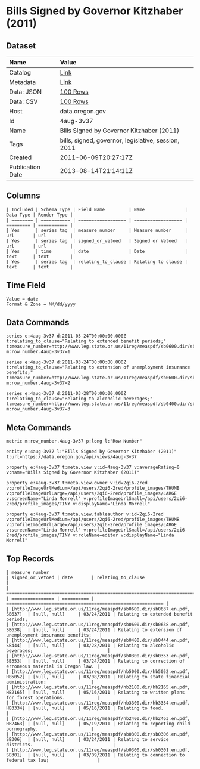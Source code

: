 # Bills Signed by Governor Kitzhaber (2011)

## Dataset

| Name | Value |
| :--- | :---- |
| Catalog | [Link](https://catalog.data.gov/dataset/bills-signed-by-governor-kitzhaber-2011-fd920) |
| Metadata | [Link](https://data.oregon.gov/api/views/4aug-3v37) |
| Data: JSON | [100 Rows](https://data.oregon.gov/api/views/4aug-3v37/rows.json?max_rows=100) |
| Data: CSV | [100 Rows](https://data.oregon.gov/api/views/4aug-3v37/rows.csv?max_rows=100) |
| Host | data.oregon.gov |
| Id | 4aug-3v37 |
| Name | Bills Signed by Governor Kitzhaber (2011) |
| Tags | bills, signed, governor, legislative, session, 2011 |
| Created | 2011-06-09T20:27:17Z |
| Publication Date | 2013-08-14T21:14:11Z |

## Columns

```ls
| Included | Schema Type | Field Name         | Name               | Data Type | Render Type |
| ======== | =========== | ================== | ================== | ========= | =========== |
| Yes      | series tag  | measure_number     | Measure number     | url       | url         |
| Yes      | series tag  | signed_or_vetoed   | Signed or Vetoed   | url       | url         |
| Yes      | time        | date               | Date               | text      | text        |
| Yes      | series tag  | relating_to_clause | Relating to clause | text      | text        |
```

## Time Field

```ls
Value = date
Format & Zone = MM/dd/yyyy
```

## Data Commands

```ls
series e:4aug-3v37 d:2011-03-24T00:00:00.000Z t:relating_to_clause="Relating to extended benefit periods;" t:measure_number=http://www.leg.state.or.us/11reg/measpdf/sb0600.dir/sb0637.en.pdf m:row_number.4aug-3v37=1

series e:4aug-3v37 d:2011-03-24T00:00:00.000Z t:relating_to_clause="Relating to extension of unemployment insurance benefits;" t:measure_number=http://www.leg.state.or.us/11reg/measpdf/sb0600.dir/sb0638.en.pdf m:row_number.4aug-3v37=2

series e:4aug-3v37 d:2011-03-28T00:00:00.000Z t:relating_to_clause="Relating to alcoholic beverages;" t:measure_number=http://www.leg.state.or.us/11reg/measpdf/sb0400.dir/sb0444.en.pdf m:row_number.4aug-3v37=3
```

## Meta Commands

```ls
metric m:row_number.4aug-3v37 p:long l:"Row Number"

entity e:4aug-3v37 l:"Bills Signed by Governor Kitzhaber (2011)" t:url=https://data.oregon.gov/api/views/4aug-3v37

property e:4aug-3v37 t:meta.view v:id=4aug-3v37 v:averageRating=0 v:name="Bills Signed by Governor Kitzhaber (2011)"

property e:4aug-3v37 t:meta.view.owner v:id=2qi6-2red v:profileImageUrlMedium=/api/users/2qi6-2red/profile_images/THUMB v:profileImageUrlLarge=/api/users/2qi6-2red/profile_images/LARGE v:screenName="Linda Morrell" v:profileImageUrlSmall=/api/users/2qi6-2red/profile_images/TINY v:displayName="Linda Morrell"

property e:4aug-3v37 t:meta.view.tableauthor v:id=2qi6-2red v:profileImageUrlMedium=/api/users/2qi6-2red/profile_images/THUMB v:profileImageUrlLarge=/api/users/2qi6-2red/profile_images/LARGE v:screenName="Linda Morrell" v:profileImageUrlSmall=/api/users/2qi6-2red/profile_images/TINY v:roleName=editor v:displayName="Linda Morrell"
```

## Top Records

```ls
| measure_number                                                              | signed_or_vetoed | date       | relating_to_clause                                          | 
| =========================================================================== | ================ | ========== | =========================================================== | 
| [http://www.leg.state.or.us/11reg/measpdf/sb0600.dir/sb0637.en.pdf, SB637]  | [null, null]     | 03/24/2011 | Relating to extended benefit periods;                       | 
| [http://www.leg.state.or.us/11reg/measpdf/sb0600.dir/sb0638.en.pdf, SB638]  | [null, null]     | 03/24/2011 | Relating to extension of unemployment insurance benefits;   | 
| [http://www.leg.state.or.us/11reg/measpdf/sb0400.dir/sb0444.en.pdf, SB444]  | [null, null]     | 03/28/2011 | Relating to alcoholic beverages;                            | 
| [http://www.leg.state.or.us/11reg/measpdf/sb0300.dir/sb0353.en.pdf, SB353]  | [null, null]     | 03/24/2011 | Relating to correction of erroneous material in Oregon law. | 
| [http://www.leg.state.or.us/11reg/measpdf/hb5000.dir/hb5052.en.pdf, HB5052] | [null, null]     | 03/08/2011 | Relating to state financial administration;                 | 
| [http://www.leg.state.or.us/11reg/measpdf/hb2100.dir/hb2165.en.pdf, HB2165] | [null, null]     | 05/16/2011 | Relating to written plans for forest operations.            | 
| [http://www.leg.state.or.us/11reg/measpdf/hb3300.dir/hb3334.en.pdf, HB3334] | [null, null]     | 05/16/2011 | Relating to food.                                           | 
| [http://www.leg.state.or.us/11reg/measpdf/hb2400.dir/hb2463.en.pdf, HB2463] | [null, null]     | 05/19/2011 | Relating to reporting child pornography.                    | 
| [http://www.leg.state.or.us/11reg/measpdf/sb0300.dir/sb0306.en.pdf, SB306]  | [null, null]     | 03/24/2011 | Relating to service districts.                              | 
| [http://www.leg.state.or.us/11reg/measpdf/sb0300.dir/sb0301.en.pdf, SB301]  | [null, null]     | 03/09/2011 | Relating to connection to federal tax law;                  | 
```